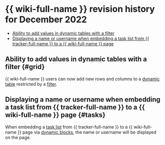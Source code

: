 # {{ wiki-full-name }} revision history for December 2022

* [Ability to add values in dynamic tables with a filter](#grid)
* [Displaying a name or username when embedding a task list from {{ tracker-full-name }} to a {{ wiki-full-name }} page](#tasks)

## Ability to add values in dynamic tables with a filter {#grid}

{{ wiki-full-name }} users can now add new rows and columns to a [dynamic table](../create-grid.md) restricted by a [filter](../edit-grid-wysiwyg.md#filter).

## Displaying a name or username when embedding a task list from {{ tracker-full-name }} to a {{ wiki-full-name }} page {#tasks}

When embedding a [task list](../actions/tracker.md#ticket-list) from {{ tracker-full-name }} to a {{ wiki-full-name }} page via [dynamic blocks](../actions.md), the name or username will be displayed on the page.
